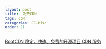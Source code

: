 ```yaml
---
layout: post
title:  免费CDN
tags: CDN
categories: FE-Misc
order: 21
---
```



[BootCDN 稳定、快速、免费的开源项目 CDN 服务][1]

[1]:	http://www.bootcdn.cn/